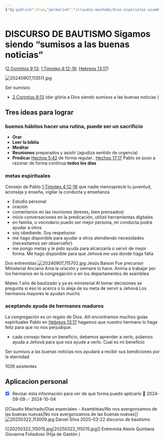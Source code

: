 ```yaml
---
{"dg-publish":true,"permalink":"/claudio-machado/dias-especiales-asambleas/discurso-de-bautismo-sigamos-siendo-sumisos-a-las-buenas-noticias/","tags":["Bautismo"]}
---
```


#  DISCURSO DE BAUTISMO Sigamos siendo “sumisos a las buenas noticias”
([2 Corintios 9:13;](https://wol.jw.org/es/wol/bc/r4/lp-s/1102024195/9/0) [1 Timoteo 4:12-16;](https://wol.jw.org/es/wol/bc/r4/lp-s/1102024195/9/1) [Hebreos 13:17](https://wol.jw.org/es/wol/bc/r4/lp-s/1102024195/9/2))

![20240907_113511.jpg](/img/user/Personal/Im%C3%A1genes/20240907_113511.jpg)

Ser sumisos 
- [2 Corintios 9:13](https://wol.jw.org/es/wol/bc/r4/lp-s/1102024195/9/0) (dar glória a Dios siendo sumisos a las buenas noticias )

## Tres ideas para lograr 
### ​buenos hábitos hacer una rutina, puede ser un sacrificio 

- **Orar**
- **Leer la biblia** 
- **Meditar** 
- **Reuniones** preparados y asistir (agudiza sentido de urgencia)
- **Predicar** [Hechos 5:42](https://wol.jw.org/es/wol/b/r4/lp-s/nwtsty/44/5#v=44:5:42) de forma regular.. [Hechos 17:17](https://wol.jw.org/es/wol/b/r4/lp-s/nwtsty/44/17#v=44:17:17) Pablo se puso a razonar de forma continua **todos los días**
    
### metas espirituales 

Consejo de Pablo [1 Timoteo 4:12-16](https://wol.jw.org/es/wol/bc/r4/lp-s/1102024195/9/1) que nadie menosprecie tu juventud, aconseja y enseña, vigilar la conducta y enseñanza 

- Estudio personal 
- oración 
- comentarios en las reuniones (breves, bien prensados)
- inicio conversaciones en la predicación, utilizó herramientas digitales 
- en familia, o vecindario puedo ser mejor persona, mi conducta podrá ayudar a otros 
- soy obediente. Soy respetuoso 
- me hago disponible para ayudar a otros atendiendo necesidades (necesitamos ser observafor)
- me pongo metas y le pido ayuda para alcanzarla o servir de mejor forma. Me hago disponible para que Jehová me use donde haga falta 

Dos entrevistas 
![20240907_115702.jpg](/img/user/Personal/Im%C3%A1genes/20240907_115702.jpg)
Jesús Baison 
Fue precursor
Ministerial
Anciano 
Ama la oración y siempre lo hace.
Anima a trabajar por los hermanos en la congregación o en los departamentos de asamblea 

Mateo 1 año de bautizado y ya es ministerial 
Al tomar decisiones se pregunta si éso lo acerca o lo aleja de su meta de servir a Jehová 
Los hermanos mayores le ayudan mucho 

### aceptando ayuda de hermanos maduros 

La congregación es un regalo de Dios. Allí encontramos muchos guías espirituales Pablo en [Hebreos 13:17](https://wol.jw.org/es/wol/bc/r4/lp-s/1102024195/9/2) hagamos que nuestro hermano lo haga feliz para que no nos perjudique.

- cada consejo tiene un beneficio, debemos aprender a verlo, pidamos ayuda a Jehová para que nos ayude a verlo. Cual es mi beneficio 


Ser sumisos a las buenas noticias nos ayudará a recibir sus bendiciones por la eternidad 


1026 asistentes
## Aplicacion personal 
- [x] Revisar ésta información para ver de qué forma puedo aplicarlo 📅 2024-09-09 ✅ 2024-10-04


[[Claudio Machado/Días especiales - Asambleas/No nos avergonzamos de las buenas nuevas\|No nos avergonzamos de las buenas nuevas]]
![20250322_113009.jpg](/img/user/Personal/Im%C3%A1genes/20250322_113009.jpg)
Daniel Silva 2025-03-22 discurso de bautismo 

![[20250322_115015.jpg\|20250322_115015.jpg]]
Entrevista Alexis Quintana 
Giovanna Foliadoso (Hija de Gastón )
